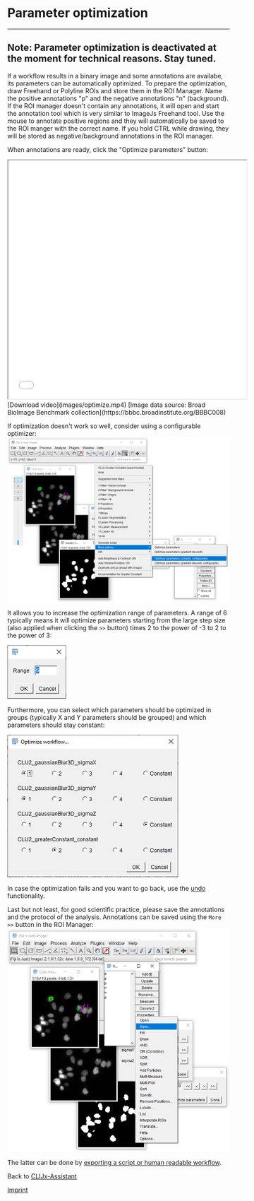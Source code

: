 # Parameter optimization

---
Note: Parameter optimization is deactivated at the moment for technical reasons. Stay tuned.
---




If a workflow results in a binary image and some annotations are availabe, its parameters can be automatically optimized.
To prepare the optimization, draw Freehand or Polyline ROIs and store them in the ROI Manager. 
Name the positive annotations "p" and the negative annotations "n" (background).
If the ROI manager doesn't contain any annotations, it will open and start the annotation tool which is very similar to ImageJs Freehand tool.
Use the mouse to annotate positive regions and they will automatically be saved to the ROI manger with the correct name.
If you hold CTRL while drawing, they will be stored as negative/background annotations in the ROI manager.

When annotations are ready, click the "Optimize parameters" button:

<iframe src="images/optimize.mp4" width="540" height="540"></iframe>
[Download video](images/optimize.mp4) [Image data source: Broad BioImage Benchmark collection](https://bbbc.broadinstitute.org/BBBC008)

If optimization doesn't work so well, consider using a configurable optimizer:
![Image](images/optimize_parameters_configurable.png)

It allows you to increase the optimization range of parameters. A range of 6 typically means it will optimize parameters 
starting from the large step size (also applied when clicking the `>>` button) times 2 to the power of -3 to 2 to the power of 3:
 
![Image](images/optimize_parameters_configurable_range.png)

Furthermore, you can select which parameters should be optimized in groups (typically X and Y parameters should be grouped) and
which parameters should stay constant:

![Image](images/optimize_parameters_configurable_variables.png)

In case the optimization fails and you want to go back, use the [undo](https://clij.github.io/assistant/undo) functionality.

Last but not least, for good scientific practice, please save the annotations and the protocol of the analysis. 
Annotations can be saved using the `More >>` button in the ROI Manager:
![Image](images/optimize_parameters_save_annotations.png)

The latter can be done by [exporting a script or human readable workflow](https://clij.github.io/assistant/macro_export).

Back to [CLIJx-Assistant](https://clij.github.io/assistant)

[Imprint](https://clij.github.io/imprint)
